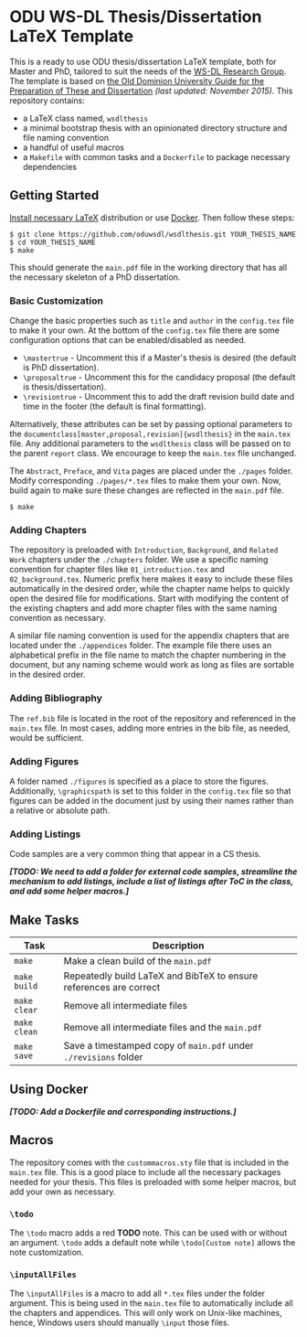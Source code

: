 # ODU WS-DL Thesis/Dissertation LaTeX Template

This is a ready to use ODU thesis/dissertation LaTeX template, both for Master and PhD, tailored to suit the needs of the [WS-DL Research Group](https://ws-dl.cs.odu.edu/).
The template is based on [the Old Dominion University Guide for the Preparation of These and Dissertation](https://www.odu.edu/content/dam/odu/offices/graduate-studies/thesis-dissertation/docs/thesis_dissertation_guide.pdf) *(last updated: November 2015)*.
This repository contains:

* a LaTeX class named, `wsdlthesis`
* a minimal bootstrap thesis with an opinionated directory structure and file naming convention
* a handful of useful macros
* a `Makefile` with common tasks and a `Dockerfile` to package necessary dependencies

## Getting Started

[Install necessary LaTeX](https://en.wikibooks.org/wiki/LaTeX/Installation) distribution or use [Docker](https://docs.docker.com/engine/installation/).
Then follow these steps:

```
$ git clone https://github.com/oduwsdl/wsdlthesis.git YOUR_THESIS_NAME
$ cd YOUR_THESIS_NAME
$ make
```

This should generate the `main.pdf` file in the working directory that has all the necessary skeleton of a PhD dissertation.

### Basic Customization

Change the basic properties such as `title` and `author` in the `config.tex` file to make it your own.
At the bottom of the `config.tex` file there are some configuration options that can be enabled/disabled as needed.

* `\mastertrue` - Uncomment this if a Master's thesis is desired (the default is PhD dissertation).
* `\proposaltrue` - Uncomment this for the candidacy proposal (the default is thesis/dissertation).
* `\revisiontrue` - Uncomment this to add the draft revision build date and time in the footer (the default is final formatting).

Alternatively, these attributes can be set by passing optional parameters to the `documentclass[master,proposal,revision]{wsdlthesis}` in the `main.tex` file.
Any additional parameters to the `wsdlthesis` class will be passed on to the parent `report` class.
We encourage to keep the `main.tex` file unchanged.

The `Abstract`, `Preface`, and `Vita` pages are placed under the `./pages` folder.
Modify corresponding `./pages/*.tex` files to make them your own.
Now, build again to make sure these changes are reflected in the `main.pdf` file.

```
$ make
```

### Adding Chapters

The repository is preloaded with `Introduction`, `Background`, and `Related Work` chapters under the `./chapters` folder.
We use a specific naming convention for chapter files like `01_introduction.tex` and `02_background.tex`.
Numeric prefix here makes it easy to include these files automatically in the desired order, while the chapter name helps to quickly open the desired file for modifications.
Start with modifying the content of the existing chapters and add more chapter files with the same naming convention as necessary.

A similar file naming convention is used for the appendix chapters that are located under the `./appendices` folder.
The example file there uses an alphabetical prefix in the file name to match the chapter numbering in the document, but any naming scheme would work as long as files are sortable in the desired order.

### Adding Bibliography

The `ref.bib` file is located in the root of the repository and referenced in the `main.tex` file.
In most cases, adding more entries in the bib file, as needed, would be sufficient.

### Adding Figures

A folder named `./figures` is specified as a place to store the figures.
Additionally, `\graphicspath` is set to this folder in the `config.tex` file so that figures can be added in the document just by using their names rather than a relative or absolute path.

### Adding Listings

Code samples are a very common thing that appear in a CS thesis.

***[TODO: We need to add a folder for external code samples, streamline the mechanism to add listings, include a list of listings after ToC in the class, and add some helper macros.]***

## Make Tasks

Task         | Description
-------------|-------------------------------------------------------------------
`make`       | Make a clean build of the `main.pdf`
`make build` | Repeatedly build LaTeX and BibTeX to ensure references are correct
`make clear` | Remove all intermediate files
`make clean` | Remove all intermediate files and the `main.pdf`
`make save`  | Save a timestamped copy of `main.pdf` under `./revisions` folder

## Using Docker

***[TODO: Add a Dockerfile and corresponding instructions.]***

## Macros

The repository comes with the `custommacros.sty` file that is included in the `main.tex` file.
This is a good place to include all the necessary packages needed for your thesis.
This files is preloaded with some helper macros, but add your own as necessary.

### `\todo`

The `\todo` macro adds a red **TODO** note.
This can be used with or without an argument.
`\todo` adds a default note while `\todo[Custom note]` allows the note customization.

### `\inputAllFiles`

The `\inputAllFiles` is a macro to add all `*.tex` files under the folder argument.
This is being used in the `main.tex` file to automatically include all the chapters and appendices.
This will only work on Unix-like machines, hence, Windows users should manually `\input` those files.
